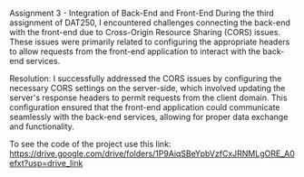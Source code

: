 Assignment 3 - Integration of Back-End and Front-End
During the third assignment of DAT250, I encountered challenges connecting the back-end with the front-end due to Cross-Origin Resource Sharing (CORS) issues. These issues were primarily related to configuring the appropriate headers to allow requests from the front-end application to interact with the back-end services.

Resolution: I successfully addressed the CORS issues by configuring the necessary CORS settings on the server-side, which involved updating the server's response headers to permit requests from the client domain. This configuration ensured that the front-end application could communicate seamlessly with the back-end services, allowing for proper data exchange and functionality.

To see the code of the project use this link: https://drive.google.com/drive/folders/1P9AiqSBeYpbVzfCxJRNMLgORE_A0efxt?usp=drive_link
